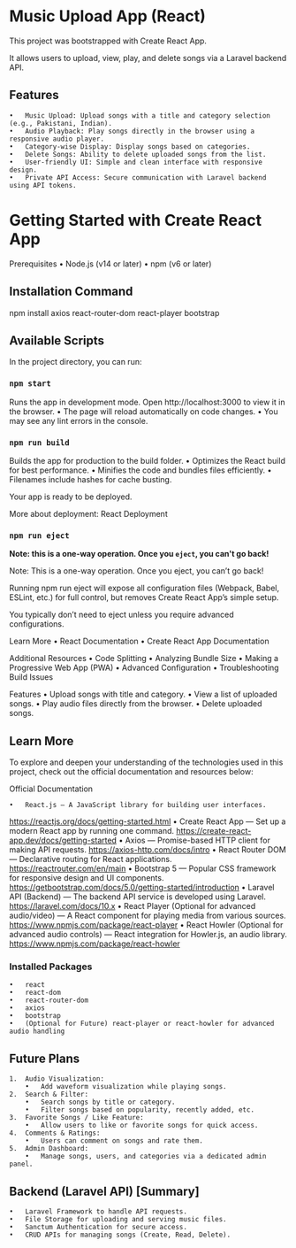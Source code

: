 # Music Upload App (React)
This project was bootstrapped with Create React App.

It allows users to upload, view, play, and delete songs via a Laravel backend API.

## Features
	•	Music Upload: Upload songs with a title and category selection (e.g., Pakistani, Indian).
	•	Audio Playback: Play songs directly in the browser using a responsive audio player.
    •	Category-wise Display: Display songs based on categories.
	•	Delete Songs: Ability to delete uploaded songs from the list.
    •	User-friendly UI: Simple and clean interface with responsive design.
	•	Private API Access: Secure communication with Laravel backend using API tokens.

# Getting Started with Create React App

Prerequisites
	•	Node.js (v14 or later)
	•	npm (v6 or later)

## Installation Command
npm install axios react-router-dom react-player bootstrap

## Available Scripts

In the project directory, you can run:



### `npm start`

Runs the app in development mode.
Open http://localhost:3000 to view it in the browser.
	•	The page will reload automatically on code changes.
	•	You may see any lint errors in the console.


### `npm run build`

Builds the app for production to the build folder.
	•	Optimizes the React build for best performance.
	•	Minifies the code and bundles files efficiently.
	•	Filenames include hashes for cache busting.

Your app is ready to be deployed.

More about deployment: React Deployment

### `npm run eject`

**Note: this is a one-way operation. Once you `eject`, you can't go back!**

Note: This is a one-way operation. Once you eject, you can’t go back!

Running npm run eject will expose all configuration files (Webpack, Babel, ESLint, etc.) for full control, but removes Create React App’s simple setup.

You typically don’t need to eject unless you require advanced configurations.

Learn More
	•	React Documentation
	•	Create React App Documentation

Additional Resources
	•	Code Splitting
	•	Analyzing Bundle Size
	•	Making a Progressive Web App (PWA)
	•	Advanced Configuration
	•	Troubleshooting Build Issues

Features
	•	Upload songs with title and category.
	•	View a list of uploaded songs.
	•	Play audio files directly from the browser.
	•	Delete uploaded songs.

## Learn More

To explore and deepen your understanding of the technologies used in this project, check out the official documentation and resources below:

Official Documentation

	•	React.js — A JavaScript library for building user interfaces.
https://reactjs.org/docs/getting-started.html
	•	Create React App — Set up a modern React app by running one command.
https://create-react-app.dev/docs/getting-started
	•	Axios — Promise-based HTTP client for making API requests.
https://axios-http.com/docs/intro
	•	React Router DOM — Declarative routing for React applications.
https://reactrouter.com/en/main
	•	Bootstrap 5 — Popular CSS framework for responsive design and UI components.
https://getbootstrap.com/docs/5.0/getting-started/introduction
	•	Laravel API (Backend) — The backend API service is developed using Laravel.
https://laravel.com/docs/10.x
	•	React Player (Optional for advanced audio/video) — A React component for playing media from various sources.
https://www.npmjs.com/package/react-player
	•	React Howler (Optional for advanced audio controls) — React integration for Howler.js, an audio library.
https://www.npmjs.com/package/react-howler


### Installed Packages

	•	react
	•	react-dom
	•	react-router-dom
	•	axios
	•	bootstrap
	•	(Optional for Future) react-player or react-howler for advanced audio handling
    
## Future Plans

	1.	Audio Visualization:
	    •	Add waveform visualization while playing songs.
	2.	Search & Filter:
	    •	Search songs by title or category.
	    •	Filter songs based on popularity, recently added, etc.
	3.	Favorite Songs / Like Feature:
	    •	Allow users to like or favorite songs for quick access.
	4.	Comments & Ratings:
	    •	Users can comment on songs and rate them.
	5.	Admin Dashboard:
	    •	Manage songs, users, and categories via a dedicated admin panel.

## Backend (Laravel API) [Summary]

	•	Laravel Framework to handle API requests.
	•	File Storage for uploading and serving music files.
	•	Sanctum Authentication for secure access.
	•	CRUD APIs for managing songs (Create, Read, Delete).
